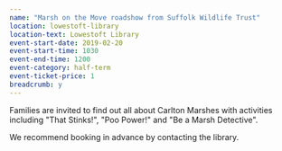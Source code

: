 ```yaml
---
name: "Marsh on the Move roadshow from Suffolk Wildlife Trust"
location: lowestoft-library
location-text: Lowestoft Library
event-start-date: 2019-02-20
event-start-time: 1030
event-end-time: 1200
event-category: half-term
event-ticket-price: 1
breadcrumb: y
---
```


Families are invited to find out all about Carlton Marshes with activities including "That Stinks!", "Poo Power!" and "Be a Marsh Detective".

We recommend booking in advance by contacting the library.
